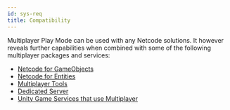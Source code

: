 ```yaml
---
id: sys-req
title: Compatibility
---
```

Multiplayer Play Mode can be used with any Netcode solutions.
It however reveals further capabilities when combined with some of the following multiplayer packages and services: 
- [Netcode for GameObjects](https://docs-multiplayer.unity3d.com/netcode/1.6.0/about/)
- [Netcode for Entities](https://docs.unity3d.com/Packages/com.unity.netcode@1.2/manual/index.html)
- [Multiplayer Tools](https://docs-multiplayer.unity3d.com/tools/current/about/)
- [Dedicated Server](https://docs.unity3d.com/Packages/com.unity.dedicated-server@1.0/manual/index.html) 
- [Unity Game Services that use Multiplayer](https://docs.unity.com/ugs/en-us/manual/overview/manual/unity-gaming-services-home)
